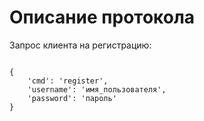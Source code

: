Описание протокола
==================
Запрос клиента на регистрацию:

<pre><code>
{
    'cmd': 'register',
    'username': 'имя_пользователя',
    'password': 'пароль'
}
</code></pre>

